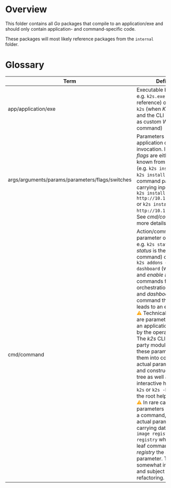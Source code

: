 <!--
SPDX-FileCopyrightText: © 2023 Siemens Healthcare GmbH
SPDX-License-Identifier: MIT
-->

# Overview
This folder contains all *Go* packages that compile to an application/exe and should only contain application- and command-specific code.

These packages will most likely reference packages from the `internal` folder.

# Glossary
| Term                                            | Definition                                                                                                                                                                                                                                                                                                                                                                                                                                                                                                                                                                                                                                                                                                                                                                                                                                                                                                                                                                                                                                          |
| ----------------------------------------------- | --------------------------------------------------------------------------------------------------------------------------------------------------------------------------------------------------------------------------------------------------------------------------------------------------------------------------------------------------------------------------------------------------------------------------------------------------------------------------------------------------------------------------------------------------------------------------------------------------------------------------------------------------------------------------------------------------------------------------------------------------------------------------------------------------------------------------------------------------------------------------------------------------------------------------------------------------------------------------------------------------------------------------------------------------- |
| app/application/exe                             | Executable binary <br/>e.g. `k2s.exe` (file reference) or <br/>`k2s` (when *K2s* is installed and the CLI is registered as custom *Windows* command)                                                                                                                                                                                                                                                                                                                                                                                                                                                                                                                                                                                                                                                                                                                                                                                                                                                                                                |
| args/arguments/params/parameters/flags/switches | Parameters passed to an application or script invocation. In *Go* jargon, *flags* are either *switches* known from *PowerShell* (e.g. `k2s install -o` or `k2s install --output`)  or command parameters carrying input data (e.g. `k2s install -p http://10.11.12.13:5000` or `k2s install --proxy http://10.11.12.13:5000`).<br/> See *cmd/command* for more details.                                                                                                                                                                                                                                                                                                                                                                                                                                                                                                                                                                                                                                                                             |
| cmd/command                                     | Action/command parameter of an exe, <br/>e.g. `k2s status` (where *status* is the leaf command)  or<br/>`k2s addons enable dashboard` (where *addons* and *enable* are branch commands for orchestration purposes and *dashboard* is the leaf command that finally leads to an execution)<br/><span style="color:orange;font-size:medium">**⚠** </span> Technically, commands are parameters passed to an application on startup by the operation system. The *k2s* CLI uses 3rd-party modules to parse these parameters, divide them into commands and actual parameters/flags and construct a command tree as well as an interactive help (either run `k2s` or `k2s -h` to display the root help).<br/><span style="color:orange;font-size:medium">**⚠** </span> In rare cases, parameters might look like a command, but are actual parameters carrying data, e.g. `k2s image registry add my-registry` where *add* is the leaf command and *my-registry* the actual parameter. This is somewhat inconsistent and subject to future refactoring. |

